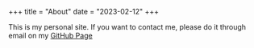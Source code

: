 +++
title = "About"
date = "2023-02-12"
+++

This is my personal site.
If you want to contact me, please do it through email on my [GitHub Page](https://github.com/mast22)
